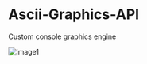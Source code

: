 # Ascii-Graphics-API
Custom console graphics engine

![image1](https://media0.giphy.com/media/dTbtqJUp9yeDhZjOkX/giphy.gif?cid=790b76112cd1ae02775a693b4b9be412b2769041a90916a1&rid=giphy.gif&ct=g)
